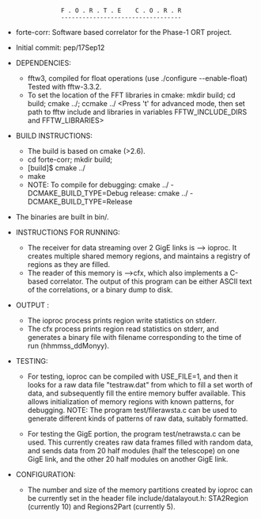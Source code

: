                     F . O . R . T . E    C . O . R . R
                    ----------------------------------
- forte-corr: Software based correlator for the Phase-1 ORT project.
- Initial commit: pep/17Sep12

- DEPENDENCIES: 
  - fftw3, compiled for float operations (use ./configure --enable-float)
    Tested with fftw-3.3.2.
  - To set the location of the FFT libraries in cmake: 
    mkdir build; cd build; cmake ../; 
    ccmake ../
    <Press 't' for advanced mode, then set path to fftw include and libraries 
     in variables FFTW_INCLUDE_DIRS and FFTW_LIBRARIES>


- BUILD INSTRUCTIONS:
  - The build is based on cmake (>2.6).
  - cd forte-corr; mkdir build;
  - [build]$ cmake ../
  - make
  - NOTE: To compile for debugging: cmake ../ -DCMAKE_BUILD_TYPE=Debug
                           release: cmake ../ -DCMAKE_BUILD_TYPE=Release
 
- The binaries are built in bin/.

- INSTRUCTIONS FOR RUNNING:
  - The receiver for data streaming over 2 GigE links is --> ioproc. It creates
    multiple shared memory regions, and maintains a registry of regions as they
    are filled.
  - The reader of this memory is -->cfx, which also implements a C-based 
    correlator. The output of this program can be either ASCII text of the 
    correlations, or a binary dump to disk.

- OUTPUT :
  - The ioproc process prints region write statistics on stderr.
  - The cfx process prints region read statistics on stderr, and generates 
    a binary file with filename corresponding to the time of run 
    (hhmmss_ddMonyy).

- TESTING:
  - For testing, ioproc can be compiled with USE_FILE=1, and then it looks for
    a raw data file "testraw.dat" from which to fill a set worth of data, and 
    subsequently fill the entire memory buffer available. This allows 
    initialization of memory regions with known patterns, for debugging.
    NOTE: The program test/filerawsta.c can be used to generate different
    kinds of patterns of raw data, suitably formatted.

  - For testing the GigE portion, the program test/netrawsta.c can be used. This
    currently creates raw data frames filled with random data, and sends data
    from 20 half modules (half the telescope) on one GigE link, and the other
    20 half modules on another GigE link.

- CONFIGURATION:
  - The number and size of the memory partitions created by ioproc can be 
    currently set in the header file include/datalayout.h: 
     STA2Region (currently 10) and Regions2Part (currently 5).
